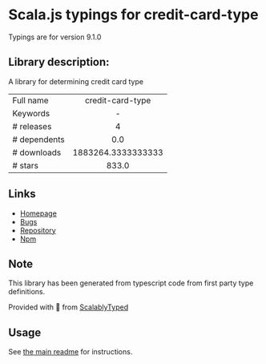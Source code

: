 
# Scala.js typings for credit-card-type

Typings are for version 9.1.0

## Library description:
A library for determining credit card type

|                    |                 |
| ------------------ | :-------------: |
| Full name          | credit-card-type |
| Keywords           | - |
| # releases         | 4 |
| # dependents       | 0.0 |
| # downloads        | 1883264.3333333333 |
| # stars            | 833.0 |

## Links
- [Homepage](https://github.com/braintree/credit-card-type)
- [Bugs](https://github.com/braintree/credit-card-type/issues)
- [Repository](https://github.com/braintree/credit-card-type)
- [Npm](https://www.npmjs.com/package/credit-card-type)
    


## Note
This library has been generated from typescript code from first party type definitions.

Provided with :purple_heart: from [ScalablyTyped](https://github.com/oyvindberg/ScalablyTyped)

## Usage
See [the main readme](../../readme.md) for instructions.


